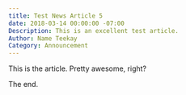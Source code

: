 ```yaml
---
title: Test News Article 5
date: 2018-03-14 00:00:00 -07:00
Description: This is an excellent test article.
Author: Name Teekay
Category: Announcement
---
```


This is the article. Pretty awesome, right?

The end.
